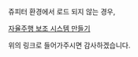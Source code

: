 쥬피터 환경에서 로드 되지 않는 경우,

[자율주행 보조 시스템 만들기](https://nbviewer.org/github/ghwlsdl/AIFFEL-Going_Deeper/blob/main/%5BGD-8%5D/%5BGD-08%5D%20Making%20Mini%20Autonomous%20Driving%20Assistance%20System.ipynb)

위의 링크로 들어가주시면 감사하겠습니다.
